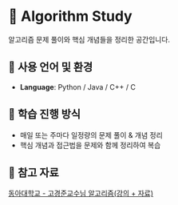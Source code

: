 # 📘 Algorithm Study

알고리즘 문제 풀이와 핵심 개념들을 정리한 공간입니다.

## 📌 사용 언어 및 환경

- **Language**: Python / Java / C++ / C

## 📌 학습 진행 방식

- 매일 또는 주마다 일정량의 문제 풀이 & 개념 정리
- 핵심 개념과 접근법을 문제와 함께 정리하여 복습

## 📌 참고 자료
[동아대학교 - 고경준교수님 알고리즘(강의 + 자료)](https://canvas.donga.ac.kr/courses/127000)
